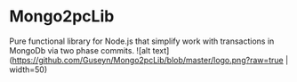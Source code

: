 # Mongo2pcLib
Pure functional library for Node.js that simplify work with transactions in MongoDb via two phase commits.
![alt text](https://github.com/Guseyn/Mongo2pcLib/blob/master/logo.png?raw=true | width=50)
